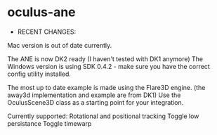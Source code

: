 ﻿oculus-ane
==========

* RECENT CHANGES:

Mac version is out of date currently.
	
The ANE is now DK2 ready (I haven't tested with DK1 anymore)
The Windows version is using SDK 0.4.2 - make sure you have the correct config utility installed.

The most up to date example is made using the Flare3D engine. (the away3d implementation and example are from DK1)
Use the OculusScene3D class as a starting point for your integration.

Currently supported:
  Rotational and positional tracking
  Toggle low persistance
  Toggle timewarp